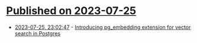 # [Published on 2023-07-25](index.md)

* [2023-07-25, 23:02:47](https://lobste.rs/s/ij66dj/introducing_pg_embedding_extension_for) - [Introducing pg_embedding extension for vector search in Postgres](https://neon.tech/blog/pg-embedding-extension-for-vector-search)
